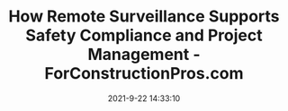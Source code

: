 ---
"title": "How Remote Surveillance Supports Safety Compliance and Project Management - ForConstructionPros.com"
"date": "2021-9-22 14:33:10"
"feed_name": "GOOGLENEWSCONSTRUCTION"
"feed_website": "https://news.google.com/search?q=construction%2Bincident&hl=en-US&gl=US&ceid=US:en"
"feed_rss": "https://news.google.com/rss/search?q=construction%2Bincident&hl=en-US&gl=US&ceid=US:en"
"link": "https://www.forconstructionpros.com/construction-technology/article/21734897/how-remote-surveillance-supports-safety-compliance-and-project-management"
"file": "_posts/2021-1-1-a540c51a0ecabc2ab4107c7e6dca763d3923b5fb.md"
"accident": "0"
"drilling": "0"
"dead": "0"
"injured": "0"
"where": "unknown site"
"place": "unknown place"
---